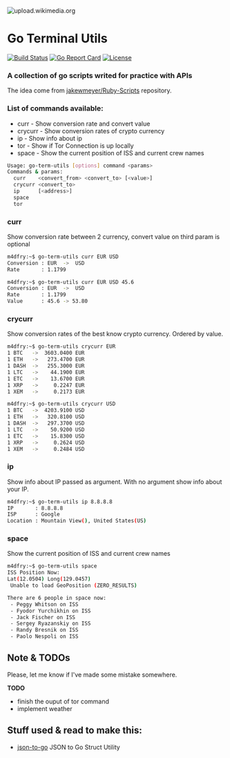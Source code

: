 ![upload.wikimedia.org](https://upload.wikimedia.org/wikipedia/commons/thumb/2/23/Golang.png/240px-Golang.png)

# Go Terminal Utils 
[![Build Status](https://img.shields.io/travis/m4dfry/go-term-utils.svg?style=flat)](https://travis-ci.org/m4dfry/go-term-utils)
[![Go Report Card](https://goreportcard.com/badge/github.com/m4dfry/go-term-utils)](https://goreportcard.com/report/github.com/m4dfry/go-term-utils)
[![License](http://img.shields.io/badge/license-MIT-red.svg?style=flat)](https://github.com/m4dfry/go-term-utils/blob/master/LICENSE)

### A collection of go scripts writed for practice with APIs
The idea come from 
[jakewmeyer/Ruby-Scripts](https://github.com/jakewmeyer/Ruby-Scripts) repository.

### List of commands available:
 * curr     - Show conversion rate and convert value
 * crycurr  - Show conversion rates of crypto currency
 * ip       - Show info about ip
 * tor      - Show if Tor Connection is up locally
 * space    - Show the current position of ISS and current crew names

```sh
Usage: go-term-utils [options] command <params>
Commands & params:
  curr    <convert_from> <convert_to> [<value>]
  crycurr <convert_to>
  ip      [<address>]
  space
  tor
```
### curr
Show conversion rate between 2 currency, convert value on third param is optional
```sh
m4dfry:~$ go-term-utils curr EUR USD
Conversion : EUR  ->  USD
Rate       : 1.1799

m4dfry:~$ go-term-utils curr EUR USD 45.6
Conversion : EUR  ->  USD
Rate       : 1.1799
Value      : 45.6 -> 53.80
```

### crycurr
Show conversion rates of the best know crypto currency. Ordered by value.
```sh
m4dfry:~$ go-term-utils crycurr EUR
1 BTC   ->  3603.0400 EUR
1 ETH   ->   273.4700 EUR
1 DASH  ->   255.3000 EUR
1 LTC   ->    44.1900 EUR
1 ETC   ->    13.6700 EUR
1 XRP   ->     0.2247 EUR
1 XEM   ->     0.2173 EUR

m4dfry:~$ go-term-utils crycurr USD
1 BTC   ->  4203.9100 USD
1 ETH   ->   320.8100 USD
1 DASH  ->   297.3700 USD
1 LTC   ->    50.9200 USD
1 ETC   ->    15.8300 USD
1 XRP   ->     0.2624 USD
1 XEM   ->     0.2484 USD
```

### ip
Show info about IP passed as argument. With no argument show info about your IP.
```sh
m4dfry:~$ go-term-utils ip 8.8.8.8
IP       : 8.8.8.8
ISP      : Google
Location : Mountain View(), United States(US)
```


### space
Show the current position of ISS and current crew names
```sh
m4dfry:~$ go-term-utils space
ISS Position Now:
Lat(12.0504) Long(129.0457)
 Unable to load GeoPosition (ZERO_RESULTS)

There are 6 people in space now:
 - Peggy Whitson on ISS
 - Fyodor Yurchikhin on ISS
 - Jack Fischer on ISS
 - Sergey Ryazanskiy on ISS
 - Randy Bresnik on ISS
 - Paolo Nespoli on ISS
```

## Note & TODOs
Please, let me know if I've made some mistake somewhere.

**TODO**

* finish the ouput of tor command
* implement weather

## Stuff used & read to make this:
 * [json-to-go](https://mholt.github.io/json-to-go/) JSON to Go Struct Utility

